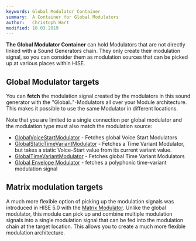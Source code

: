 ```yaml
---
keywords: Global Modulator Container
summary:  A Container for Global Modulators
author:   Christoph Hart
modified: 18.03.2019
---
```


**The Global Modulator Container** can hold Modulators that are not directly linked with a Sound Generators chain. They only create their modulation signal, so you can consider them as modulation sources that can be picked up at various places within HISE.

## Global Modulator targets

You can **fetch** the modulation signal created by the modulators in this sound generator with the "Global.."-Modulators all over your Module architecture. This makes it possible to use the same Modulator in different locations.

Note that you are limited to a single connection per global modulator and the modulation type must also match the modulation source:

- [GlobalVoiceStartModulator](/hise-modules/modulators/voice-start-modulators/list/globalvoicestartmodulator) - Fetches global Voice Start Modulators
- [GlobalStaticTimeVariantModulator](/hise-modules/modulators/voice-start-modulators/list/globalstatictimevariantmodulator) - Fetches a Time Variant Modulator, but takes a static Voice-Start value from its current variant value.
- [GlobalTimeVariantModulator](/hise-modules/modulators/time-variant-modulators/list/globaltimevariantmodulator) - Fetches global Time Variant Modulators
- [Global Envelope Modulator](/hise-modules/modulators/envelopes/list/globalenvelopemodulator) - fetches a polyphonic time-variant modulation signal

## Matrix modulation targets

A much more flexible option of picking up the modulation signals was introduced in HISE 5.0 with the [Matrix Modulator](/hise-modules/modulators/envelopes/list/matrixmodulator). Unlike the global modulator, this module can pick up and combine multiple modulation signals into a single modulation signal that can be fed into the modulation chain at the target location. This allows you to create a much more flexible modulation architecture.


